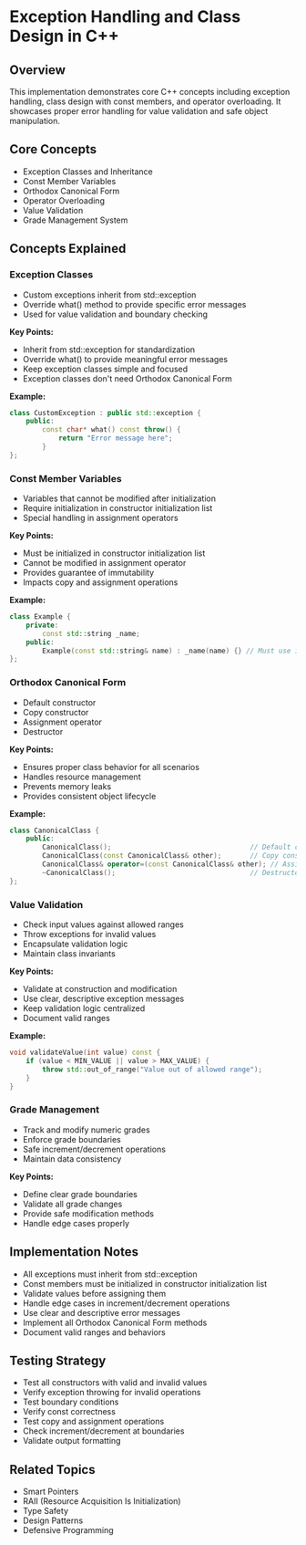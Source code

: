 # Exception Handling and Class Design in C++

## Overview
This implementation demonstrates core C++ concepts including exception handling, class design with const members, and operator overloading. It showcases proper error handling for value validation and safe object manipulation.

## Core Concepts
- Exception Classes and Inheritance
- Const Member Variables
- Orthodox Canonical Form
- Operator Overloading
- Value Validation
- Grade Management System

## Concepts Explained

### Exception Classes
- Custom exceptions inherit from std::exception
- Override what() method to provide specific error messages
- Used for value validation and boundary checking

**Key Points:**
- Inherit from std::exception for standardization
- Override what() to provide meaningful error messages
- Keep exception classes simple and focused
- Exception classes don't need Orthodox Canonical Form

**Example:**
```cpp
class CustomException : public std::exception {
    public:
        const char* what() const throw() {
            return "Error message here";
        }
};
```

### Const Member Variables
- Variables that cannot be modified after initialization
- Require initialization in constructor initialization list
- Special handling in assignment operators

**Key Points:**
- Must be initialized in constructor initialization list
- Cannot be modified in assignment operator
- Provides guarantee of immutability
- Impacts copy and assignment operations

**Example:**
```cpp
class Example {
    private:
        const std::string _name;
    public:
        Example(const std::string& name) : _name(name) {} // Must use initialization list
};
```

### Orthodox Canonical Form
- Default constructor
- Copy constructor
- Assignment operator
- Destructor

**Key Points:**
- Ensures proper class behavior for all scenarios
- Handles resource management
- Prevents memory leaks
- Provides consistent object lifecycle

**Example:**
```cpp
class CanonicalClass {
    public:
        CanonicalClass();                                  // Default constructor
        CanonicalClass(const CanonicalClass& other);       // Copy constructor
        CanonicalClass& operator=(const CanonicalClass& other); // Assignment operator
        ~CanonicalClass();                                 // Destructor
};
```

### Value Validation
- Check input values against allowed ranges
- Throw exceptions for invalid values
- Encapsulate validation logic
- Maintain class invariants

**Key Points:**
- Validate at construction and modification
- Use clear, descriptive exception messages
- Keep validation logic centralized
- Document valid ranges

**Example:**
```cpp
void validateValue(int value) const {
    if (value < MIN_VALUE || value > MAX_VALUE) {
        throw std::out_of_range("Value out of allowed range");
    }
}
```

### Grade Management
- Track and modify numeric grades
- Enforce grade boundaries
- Safe increment/decrement operations
- Maintain data consistency

**Key Points:**
- Define clear grade boundaries
- Validate all grade changes
- Provide safe modification methods
- Handle edge cases properly

## Implementation Notes
- All exceptions must inherit from std::exception
- Const members must be initialized in constructor initialization list
- Validate values before assigning them
- Handle edge cases in increment/decrement operations
- Use clear and descriptive error messages
- Implement all Orthodox Canonical Form methods
- Document valid ranges and behaviors

## Testing Strategy
- Test all constructors with valid and invalid values
- Verify exception throwing for invalid operations
- Test boundary conditions
- Verify const correctness
- Test copy and assignment operations
- Check increment/decrement at boundaries
- Validate output formatting

## Related Topics
- Smart Pointers
- RAII (Resource Acquisition Is Initialization)
- Type Safety
- Design Patterns
- Defensive Programming